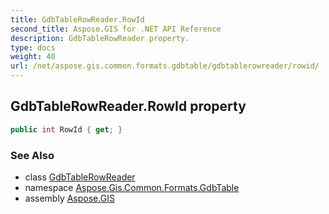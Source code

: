 ```yaml
---
title: GdbTableRowReader.RowId
second_title: Aspose.GIS for .NET API Reference
description: GdbTableRowReader property. 
type: docs
weight: 40
url: /net/aspose.gis.common.formats.gdbtable/gdbtablerowreader/rowid/
---
```

## GdbTableRowReader.RowId property

```csharp
public int RowId { get; }
```

### See Also

* class [GdbTableRowReader](../)
* namespace [Aspose.Gis.Common.Formats.GdbTable](../../gdbtablerowreader/)
* assembly [Aspose.GIS](../../../)


